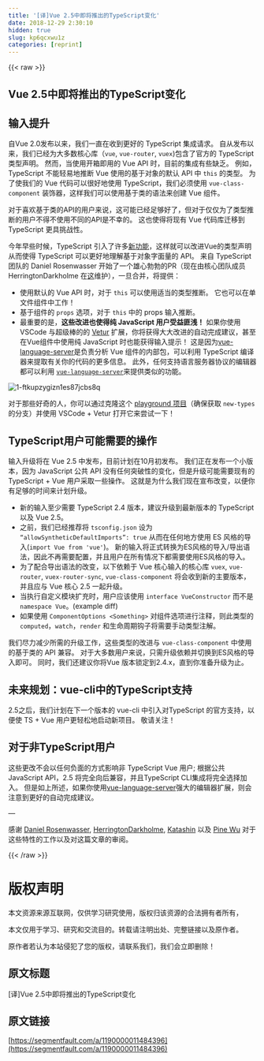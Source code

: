 ```yaml
---
title: '[译]Vue 2.5中即将推出的TypeScript变化' 
date: 2018-12-29 2:30:10
hidden: true
slug: kp6qcxwu1z
categories: [reprint]
---
```


{{< raw >}}

                    
<h2>Vue 2.5中即将推出的TypeScript变化</h2>
<h2>输入提升</h2>
<p>自Vue 2.0发布以来，我们一直在收到更好的 TypeScript 集成请求。 自从发布以来，我们已经为大多数核心库（<code>vue</code>, <code>vue-router</code>, <code>vuex</code>)包含了官方的 TypeScript 类型声明。 然而，当使用开箱即用的 Vue API 时，目前的集成有些缺乏。 例如，TypeScript 不能轻易地推断 Vue 使用的基于对象的默认 API 中 <code>this</code> 的类型。 为了使我们的 Vue 代码可以很好地使用 TypeScript，我们必须使用 <code>vue-class-component</code> 装饰器，这样我们可以使用基于类的语法来创建 Vue 组件。</p>
<p>对于喜欢基于类的API的用户来说，这可能已经足够好了，但对于仅仅为了类型推断的用户不得不使用不同的API是不幸的。 这也使得将现有 Vue 代码库迁移到 TypeScript 更具挑战性。</p>
<p>今年早些时候，TypeScript 引入了许多<a href="https://github.com/Microsoft/TypeScript/pull/14141" rel="nofollow noreferrer">新功能</a>，这样就可以改进Vue的类型声明从而使得 TypeScript 可以更好地理解基于对象字面量的 API。 来自 TypeScript 团队的 Daniel Rosenwasser 开始了一个雄心勃勃的PR（现在由核心团队成员 HerringtonDarkholme 在<a href="https://github.com/vuejs/vue/pull/6391" rel="nofollow noreferrer">这</a>维护），一旦合并，将提供：</p>
<ul>
<li>使用默认的 Vue API 时，对于 <code>this</code> 可以使用适当的类型推断。 它也可以在单文件组件中工作！</li>
<li>基于组件的 <code>props</code> 选项，对于 <code>this</code> 中的 props 输入推断。</li>
<li>最重要的是，<strong>这些改进也使得纯 JavaScript 用户受益匪浅！</strong> 如果你使用 VSCode 与超级棒的的 <a href="https://github.com/vuejs/vetur" rel="nofollow noreferrer">Vetur</a> 扩展，你将获得大大改进的自动完成建议，甚至在Vue组件中使用纯 JavaScript 时也能获得输入提示！ 这是因为<a href="https://www.npmjs.com/package/vue-language-server" rel="nofollow noreferrer">vue-language-server</a>是负责分析 Vue 组件的内部包，可以利用 TypeScript 编译器来提取有关你的代码的更多信息。 此外，任何支持语言服务器协议的编辑器都可以利用 <a href="https://github.com/vuejs/vetur/tree/master/server" rel="nofollow noreferrer"><code>vue-language-server</code></a>来提供类似的功能。</li>
</ul>
<p><span class="img-wrap"><img data-src="/img/remote/1460000011484401" src="https://static.alili.tech/img/remote/1460000011484401" alt="1-ftkupzygizn1es87jcbs8q" title="1-ftkupzygizn1es87jcbs8q"></span></p>
<p>对于那些好奇的人，你可以通过克隆这个 <a href="https://github.com/octref/veturpack/tree/new-types" rel="nofollow noreferrer">playground 项目</a>（确保获取 <code>new-types</code> 的分支）并使用 VSCode + Vetur 打开它来尝试一下！</p>
<h2>TypeScript用户可能需要的操作</h2>
<p>输入升级将在 Vue 2.5 中发布，目前计划在10月初发布。 我们正在发布一个小版本，因为 JavaScript 公共 API 没有任何突破性的变化，但是升级可能需要现有的 TypeScript + Vue 用户采取一些操作。 这就是为什么我们现在宣布改变，以便你有足够的时间来计划升级。</p>
<ul>
<li>新的输入至少需要 TypeScript 2.4 版本，建议升级到最新版本的 TypeScript 以及 Vue 2.5。</li>
<li>之前，我们已经推荐将 <code>tsconfig.json</code> 设为 <code>“allowSyntheticDefaultImports”: true</code> 从而在任何地方使用 ES 风格的导入(<code>import Vue from 'vue'</code>)。 新的输入将正式转换为ES风格的导入/导出语法，因此不再需要配置，并且用户在所有情况下都需要使用ES风格的导入。</li>
<li>为了配合导出语法的改变，以下依赖于 Vue 核心输入的核心库 <code>vuex</code>, <code>vue-router</code>, <code>vuex-router-sync</code>, <code>vue-class-component</code> 将会收到新的主要版本，并且应与 Vue 核心 2.5 一起升级。</li>
<li>当执行自定义模块扩充时，用户应该使用 <code>interface VueConstructor</code> 而不是 <code>namespace Vue</code>。(example diff)</li>
<li>如果使用 <code>ComponentOptions &lt;Something&gt;</code> 对组件选项进行注释，则此类型的 <code>computed</code>，<code>watch</code>，<code>render</code> 和生命周期钩子将需要手动类型注解。</li>
</ul>
<p>我们尽力减少所需的升级工作，这些类型的改进与 <code>vue-class-component</code> 中使用的基于类的 API 兼容。 对于大多数用户来说，只需升级依赖并切换到ES风格的导入即可。 同时，我们还建议你将Vue 版本锁定到2.4.x，直到你准备升级为止。</p>
<h2>未来规划：vue-cli中的TypeScript支持</h2>
<p>2.5之后，我们计划在下一个版本的 vue-cli 中引入对TypeScript 的官方支持，以便使 TS + Vue 用户更轻松地启动新项目。 敬请关注！</p>
<h2>对于非TypeScript用户</h2>
<p>这些更改不会以任何负面的方式影响非 TypeScript Vue 用户; 根据公共JavaScript API，2.5 将完全向后兼容，并且TypeScript CLI集成将完全选择加入。 但是如上所述，如果你使用<a href="https://github.com/vuejs/vetur/tree/master/server" rel="nofollow noreferrer">vue-language-server</a>强大的编辑器扩展，则会注意到更好的自动完成建议。</p>
<p>—</p>
<p>感谢 <a href="https://github.com/danielrosenwasser" rel="nofollow noreferrer">Daniel Rosenwasser</a>, <a href="https://github.com/HerringtonDarkholme" rel="nofollow noreferrer">HerringtonDarkholme</a>, <a href="https://github.com/ktsn" rel="nofollow noreferrer">Katashin</a> 以及 <a href="https://github.com/octref" rel="nofollow noreferrer">Pine Wu</a> 对于这些特性的工作以及对这篇文章的审阅。</p>

                
{{< /raw >}}

# 版权声明
本文资源来源互联网，仅供学习研究使用，版权归该资源的合法拥有者所有，

本文仅用于学习、研究和交流目的。转载请注明出处、完整链接以及原作者。

原作者若认为本站侵犯了您的版权，请联系我们，我们会立即删除！

## 原文标题
[译]Vue 2.5中即将推出的TypeScript变化

## 原文链接
[https://segmentfault.com/a/1190000011484396](https://segmentfault.com/a/1190000011484396)


